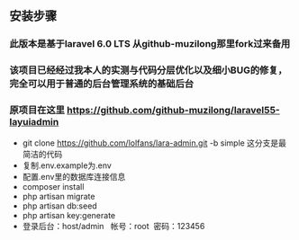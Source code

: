 
## 安装步骤
### 此版本是基于laravel 6.0 LTS 从github-muzilong那里fork过来备用
### 该项目已经经过我本人的实测与代码分层优化以及细小BUG的修复，完全可以用于普通的后台管理系统的基础后台
### 原项目在这里 https://github.com/github-muzilong/laravel55-layuiadmin
- git clone https://github.com/lolfans/lara-admin.git -b simple    这分支是最简洁的代码 
- 复制.env.example为.env
- 配置.env里的数据库连接信息
- composer install
- php artisan migrate
- php artisan db:seed
- php artisan key:generate
- 登录后台：host/admin   帐号：root  密码：123456
